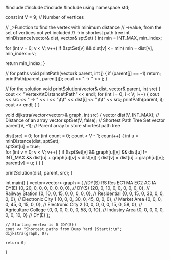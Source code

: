 #include <iostream>
#include <vector>
#include <queue>
#include <limits>
using namespace std;

const int V = 9; // Number of vertices

// _>Function to find the vertex with minimum distance
// ->value, from the set of vertices not yet included
// ->in shortest path tree
int minDistance(vector<int>& dist, vector<bool>& sptSet) {
   int min = INT_MAX, min_index;
    
   for (int v = 0; v < V; v++)
        if (!sptSet[v] && dist[v] <= min)
            min = dist[v], min_index = v;
            
   return min_index;
}

// for paths
void printPath(vector<int>& parent, int j) {
    if (parent[j] == -1)
        return;
     printPath(parent, parent[j]);
     cout << " -> " << j;
}

// for the solution
void printSolution(vector<int>& dist, vector<int>& parent, int src) {
    cout << "Vertex\t\tDistance\tPath" << endl;
    for (int i = 0; i < V; i++) {
        cout << src << " -> " << i << "\t\t" << dist[i] << "\t\t" << src;
        printPath(parent, i);
        cout << endl;
    }
}

void dijkstra(vector<vector<int>>& graph, int src) {
    vector<int> dist(V, INT_MAX);     // Distance of an array
    vector<bool> sptSet(V, false);    // Shortest Path Tree Set
    vector<int> parent(V, -1);        // Parent array to store shortest path tree
    
   dist[src] = 0;
      for (int count = 0; count < V - 1; count++) {
        int u = minDistance(dist, sptSet);  
        sptSet[u] = true;    
        for (int v = 0; v < V; v++) {
            if (!sptSet[v] && graph[u][v] && 
                dist[u] != INT_MAX && 
                dist[u] + graph[u][v] < dist[v]) {
                dist[v] = dist[u] + graph[u][v];
                 parent[v] = u;
            }
        }
    }
    
  printSolution(dist, parent, src);
}

int main() {
    vector<vector<int>> graph = {
        //DY(S) RS   Res  EC1  MA   EC2  AC   IA   DY(E)
        {0,    20,  0,   0,   0,   0,   0,   0,   0},    // DY(S)
        {20,   0,   10,  0,   0,   0,   0,   0,   0},    // Railway Station
        {0,    10,  0,   15,  0,   0,   0,   0,   0},    // Residential
        {0,    0,   15,  0,   30,  0,   0,   0,   0},    // Electronic City 1
        {0,    0,   0,   30,  0,   45,  0,   0,   0},    // Market Area
        {0,    0,   0,   0,   45,  0,   15,  0,   0},    // Electronic City 2
        {0,    0,   0,   0,   0,   15,  0,   58,  0},    // Agriculture College
        {0,    0,   0,   0,   0,   0,   58,  0,   10},   // Industry Area
        {0,    0,   0,   0,   0,   0,   0,   10,  0}     // DY(E)
    };
    
    // Starting vertex is 0 (DY(S))
    cout << "Shortest paths from Dump Yard (Start):\n";
    dijkstra(graph, 0);
    
    return 0;
}
